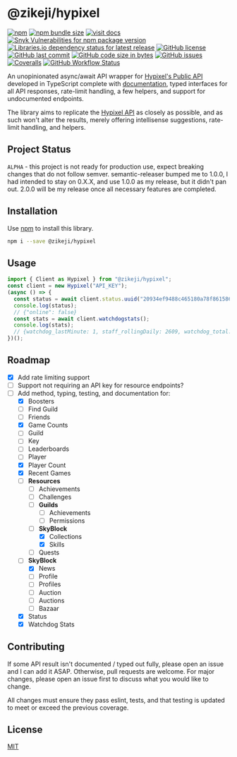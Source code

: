 # @zikeji/hypixel

[![npm](https://img.shields.io/npm/v/@zikeji/hypixel)][npm]
[![npm bundle size](https://img.shields.io/bundlephobia/min/@zikeji/hypixel)][npm]
[![visit docs](https://img.shields.io/badge/docs-VuePress-green)][docs]
[![Snyk Vulnerabilities for npm package version](https://img.shields.io/snyk/vulnerabilities/npm/@zikeji/hypixel)][npm]
[![Libraries.io dependency status for latest release](https://img.shields.io/librariesio/release/npm/@zikeji/hypixel)][npm]
[![GitHub license](https://img.shields.io/github/license/zikeji/node-hypixel)](https://github.com/zikeji/node-hypixel/blob/master/LICENSE)
[![GitHub last commit](https://img.shields.io/github/last-commit/zikeji/node-hypixel)][github]
[![GitHub code size in bytes](https://img.shields.io/github/languages/code-size/zikeji/node-hypixel)][github]
[![GitHub issues](https://img.shields.io/github/issues/zikeji/node-hypixel)](https://github.com/zikeji/node-hypixel/issues)
[![Coveralls](https://img.shields.io/coveralls/github/zikeji/node-hypixel)](https://coveralls.io/github/zikeji/node-hypixel)
[![GitHub Workflow Status](https://img.shields.io/github/workflow/status/zikeji/node-hypixel/release)][github]

[npm]: https://www.npmjs.com/package/@zikeji/hypixel
[github]: https://github.com/zikeji/node-hypixel
[docs]: https://node-hypixel.zikeji.com
[hypixel]: https://api.hypixel.net/

An unopinionated async/await API wrapper for [Hypixel's Public API][hypixel] developed in TypeScript complete with [documentation][docs], typed interfaces for all API responses, rate-limit handling, a few helpers, and support for undocumented endpoints.

The library aims to replicate the [Hypixel API][hypixel] as closely as possible, and as such won't alter the results, merely offering intellisense suggestions, rate-limit handling, and helpers.

## Project Status

`ALPHA` - this project is not ready for production use, expect breaking changes that do not follow semver. semantic-releaser bumped me to 1.0.0, I had intended to stay on 0.X.X, and use 1.0.0 as my release, but it didn't pan out. 2.0.0 will be my release once all necessary features are completed.

## Installation

Use [npm](https://www.npmjs.com) to install this library.

```bash
npm i --save @zikeji/hypixel
```

## Usage

```javascript
import { Client as Hypixel } from "@zikeji/hypixel";
const client = new Hypixel("API_KEY");
(async () => {
  const status = await client.status.uuid("20934ef9488c465180a78f861586b4cf"); // Minikloon
  console.log(status);
  // {"online": false}
  const stats = await client.watchdogstats();
  console.log(stats);
  // {watchdog_lastMinute: 1, staff_rollingDaily: 2609, watchdog_total: 5591714, watchdog_rollingDaily: 4213, …}
})();
```

## Roadmap

- [x] Add rate limiting support
- [ ] Support not requiring an API key for resource endpoints?
- [ ] Add method, typing, testing, and documentation for:
  - [x] Boosters
  - [ ] Find Guild
  - [ ] Friends
  - [x] Game Counts
  - [ ] Guild
  - [ ] Key
  - [ ] Leaderboards
  - [ ] Player
  - [x] Player Count
  - [x] Recent Games
  - [ ] **Resources**
    - [ ] Achievements
    - [ ] Challenges
    - [ ] **Guilds**
      - [ ] Achievements
      - [ ] Permissions
    - [ ] **SkyBlock**
      - [x] Collections
      - [x] Skills
    - [ ] Quests
  - [ ] **SkyBlock**
    - [x] News
    - [ ] Profile
    - [ ] Profiles
    - [ ] Auction
    - [ ] Auctions
    - [ ] Bazaar
  - [x] Status
  - [x] Watchdog Stats

## Contributing
If some API result isn't documented / typed out fully, please open an issue and I can add it ASAP. Otherwise, pull requests are welcome. For major changes, please open an issue first to discuss what you would like to change.

All changes must ensure they pass eslint, tests, and that testing is updated to meet or exceed the previous coverage.

## License
[MIT](https://choosealicense.com/licenses/mit/)